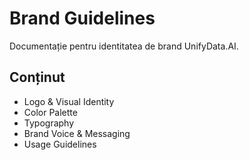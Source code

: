 # Brand Guidelines

Documentație pentru identitatea de brand UnifyData.AI.

## Conținut

- Logo & Visual Identity
- Color Palette
- Typography
- Brand Voice & Messaging
- Usage Guidelines
